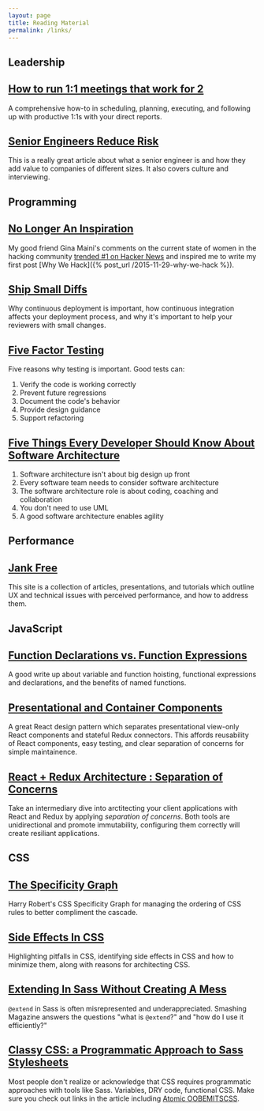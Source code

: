 ```yaml
---
layout: page
title: Reading Material
permalink: /links/
---
```


## Leadership

[How to run 1:1 meetings that work for 2](https://blog.intercom.com/high-impact-one-to-one-meetings/)
---
A comprehensive how-to in scheduling, planning, executing, and following up with productive 1:1s with your direct reports.

[Senior Engineers Reduce Risk](https://hackernoon.com/senior-engineers-reduce-risk-5ab2adc13c97#.8qzvmcn25)
---
This is a really great article about what a senior engineer is and how they add value to companies of different sizes. It also covers culture and interviewing.

## Programming

[No Longer An Inspiration](http://www.gina.codes/2015/04/13/no-longer-an-inspiration)
---
My good friend Gina Maini's comments on the current state of women in the hacking community [trended \#1 on Hacker News](https://news.ycombinator.com/item?id=9381524) and inspired me to write my first post [Why We Hack]({% post_url /2015-11-29-why-we-hack %}).

[Ship Small Diffs](https://blog.skyliner.io/ship-small-diffs-741308bec0d1#.1mrqc28up)
---
Why continuous deployment is important, how continuous integration affects your deployment process, and why it's important to help your reviewers with small changes.

[Five Factor Testing](https://www.devmynd.com/blog/five-factor-testing/)
---
Five reasons why testing is important. Good tests can:
1. Verify the code is working correctly
2. Prevent future regressions
3. Document the code's behavior
4. Provide design guidance
5. Support refactoring

[Five Things Every Developer Should Know About Software Architecture](https://www.infoq.com/articles/architecture-five-things)
---
1. Software architecture isn't about big design up front
2. Every software team needs to consider software architecture
3. The software architecture role is about coding, coaching and collaboration
4. You don't need to use UML
5. A good software architecture enables agility

## Performance

[Jank Free](http://jankfree.org/)
---
This site is a collection of articles, presentations, and tutorials which outline UX and technical issues with perceived performance, and how to address them.

## JavaScript

[Function Declarations vs. Function Expressions](https://javascriptweblog.wordpress.com/2010/07/06/function-declarations-vs-function-expressions/)
---
A good write up about variable and function hoisting, functional expressions and declarations, and the benefits of named functions.

[Presentational and Container Components](https://medium.com/@dan_abramov/smart-and-dumb-components-7ca2f9a7c7d0)
---
A great React design pattern which separates presentational view-only React components and stateful Redux connectors. This affords reusability of React components, easy testing, and clear separation of concerns for simple maintainence.

[React + Redux Architecture : Separation of Concerns](https://medium.com/prod-io/react-redux-architecture-part-1-separation-of-concerns-812da3b08b46)
---
Take an intermediary dive into arctitecting your client applications with React and Redux by applying _separation of concerns_. Both tools are unidirectional and promote immutability, configuring them correctly will create resiliant applications.

## CSS

[The Specificity Graph](http://csswizardry.com/2014/10/the-specificity-graph/)
---
Harry Robert's CSS Specificity Graph for managing the ordering of CSS rules to better compliment the cascade.

[Side Effects In CSS](http://philipwalton.com/articles/side-effects-in-css/)
---
Highlighting pitfalls in CSS, identifying side effects in CSS and how to minimize them, along with reasons for architecting CSS.

[Extending In Sass Without Creating A Mess](http://www.smashingmagazine.com/2015/05/extending-in-sass-without-mess/)
---
`@extend` in Sass is often misrepresented and underappreciated. Smashing Magazine answers the questions "what is `@extend`?" and "how do I use it efficiently?"

[Classy CSS: a Programmatic Approach to Sass Stylesheets](http://una.im/classy-css)
---
Most people don't realize or acknowledge that CSS requires programmatic approaches with tools like Sass. Variables, DRY code, functional CSS. Make sure you check out links in the article including [Atomic OOBEMITSCSS](http://www.sitepoint.com/atomic-oobemitscss/).
